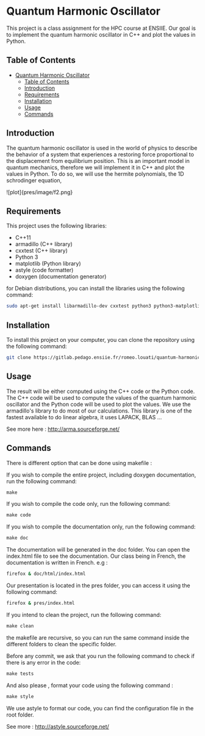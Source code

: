 # Quantum Harmonic Oscillator

This project is a class assignment for the HPC course at ENSIIE. Our goal is to implement the quantum harmonic oscillator in C++ and plot the values in Python.

## Table of Contents

- [Quantum Harmonic Oscillator](#quantum-harmonic-oscillator)
  - [Table of Contents](#table-of-contents)
  - [Introduction](#introduction)
  - [Requirements](#requirements)
  - [Installation](#installation)
  - [Usage](#usage)
  - [Commands](#commands)

## Introduction

The quantum harmonic oscillator is used in the world of physics to describe the behavior of a system that experiences a restoring force proportional to the displacement from equilibrium position.
This is an important model in quantum mechanics, therefore we will implement it in C++ and plot the values in Python. 
To do so, we will use the hermite polynomials, the 1D schrodinger equation, 

![plot]{pres/image/f2.png}

## Requirements

This project uses the following libraries:
- C++11
- armadillo (C++ library)
- cxxtest (C++ library)
- Python 3
- matplotlib (Python library)
- astyle (code formatter)
- doxygen (documentation generator)

for Debian distributions, you can install the libraries using the following command:

```sh
sudo apt-get install libarmadillo-dev cxxtest python3 python3-matplotlib build-essential astyle doxygen
```

## Installation

To install this project on your computer, you can clone the repository using the following command:

```sh
git clone https://gitlab.pedago.ensiie.fr/romeo.louati/quantum-harmonic-oscillator.git 
```

## Usage

The result will be either computed using the C++ code or the Python code. The C++ code will be used to compute the values of the quantum harmonic oscillator and the Python code will be used to plot the values.
We use the armadillo's library to do most of our calculations. This library is one of the fastest available to do linear algebra, it uses LAPACK, BLAS ...

See more here : http://arma.sourceforge.net/

## Commands

There is different option that can be done using makefile : 

If you wish to compile the entire project, including doxygen documentation, run the following command:
```makefile
make 
```

If you wish to compile the code only, run the following command:

```makefile
make code
```

If you wish to compile the documentation only, run the following command:
```makefile
make doc
```

The documentation will be generated in the doc folder. You can open the index.html file to see the documentation. Our class being in French, the documentation is written in French. e.g : 
```sh 
firefox & doc/html/index.html
```

Our presentation is located in the pres folder, you can access it using the following command:
```sh
firefox & pres/index.html
```

If you intend to clean the project, run the following command:
```makefile
make clean
```
the makefile are recursive, so you can run the same command inside the different folders to clean the specific folder.

Before any commit, we ask that you run the following command to check if there is any error in the code:
```makefile
make tests
```

And also please , format your code using the following command :

```makefile
make style 
```
We use astyle to format our code, you can find the configuration file in the root folder.

See more : http://astyle.sourceforge.net/
